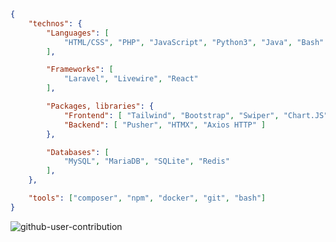 ```json
{
    "technos": {
        "Languages": [
            "HTML/CSS", "PHP", "JavaScript", "Python3", "Java", "Bash"
        ],

        "Frameworks": [ 
            "Laravel", "Livewire", "React"
        ],

        "Packages, libraries": {
            "Frontend": [ "Tailwind", "Bootstrap", "Swiper", "Chart.JS", "AOS" ],
            "Backend": [ "Pusher", "HTMX", "Axios HTTP" ]
        },

        "Databases": [
            "MySQL", "MariaDB", "SQLite", "Redis"
        ],
    },

    "tools": ["composer", "npm", "docker", "git", "bash"]
}
```

![github-user-contribution](https://github.com/user-attachments/assets/bb1382f8-3c82-4b2b-bd49-c06d6ba16797)

